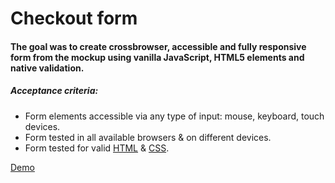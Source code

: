 # Checkout form

#### The goal was to create crossbrowser, accessible and fully responsive form from the mockup using vanilla JavaScript, HTML5 elements and native validation.

##### Acceptance criteria:
* Form elements accessible via any type of input: mouse, keyboard, touch devices.
* Form tested in all available browsers & on different devices.
* Form tested for valid [HTML](https://validator.w3.org/) & [CSS](https://jigsaw.w3.org/css-validator/).

[Demo](https://shizopo.github.io/checkout-form/)
